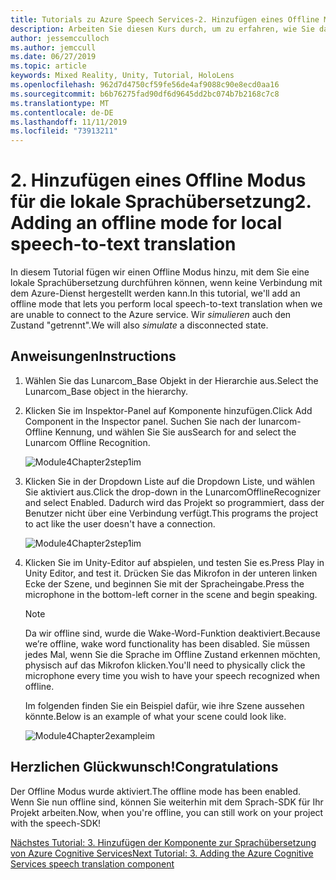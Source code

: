 ```yaml
---
title: Tutorials zu Azure Speech Services-2. Hinzufügen eines Offline Modus für die lokale Sprachübersetzung
description: Arbeiten Sie diesen Kurs durch, um zu erfahren, wie Sie das Azure Speech SDK in einer Mixed Reality-Anwendung implementieren
author: jessemcculloch
ms.author: jemccull
ms.date: 06/27/2019
ms.topic: article
keywords: Mixed Reality, Unity, Tutorial, HoloLens
ms.openlocfilehash: 962d7d4750cf59fe56de4af9088c90e8ecd0aa16
ms.sourcegitcommit: b6b76275fad90df6d9645dd2bc074b7b2168c7c8
ms.translationtype: MT
ms.contentlocale: de-DE
ms.lasthandoff: 11/11/2019
ms.locfileid: "73913211"
---
```

# <a name="2-adding-an-offline-mode-for-local-speech-to-text-translation"></a><span data-ttu-id="9a6f6-105">2. Hinzufügen eines Offline Modus für die lokale Sprachübersetzung</span><span class="sxs-lookup"><span data-stu-id="9a6f6-105">2. Adding an offline mode for local speech-to-text translation</span></span>

<span data-ttu-id="9a6f6-106">In diesem Tutorial fügen wir einen Offline Modus hinzu, mit dem Sie eine lokale Sprachübersetzung durchführen können, wenn keine Verbindung mit dem Azure-Dienst hergestellt werden kann.</span><span class="sxs-lookup"><span data-stu-id="9a6f6-106">In this tutorial, we'll add an offline mode that lets you perform local speech-to-text translation when we are unable to connect to the Azure service.</span></span> <span data-ttu-id="9a6f6-107">Wir *simulieren* auch den Zustand "getrennt".</span><span class="sxs-lookup"><span data-stu-id="9a6f6-107">We will also *simulate* a disconnected state.</span></span>

## <a name="instructions"></a><span data-ttu-id="9a6f6-108">Anweisungen</span><span class="sxs-lookup"><span data-stu-id="9a6f6-108">Instructions</span></span>

1. <span data-ttu-id="9a6f6-109">Wählen Sie das Lunarcom_Base Objekt in der Hierarchie aus.</span><span class="sxs-lookup"><span data-stu-id="9a6f6-109">Select the Lunarcom_Base object in the hierarchy.</span></span>

2. <span data-ttu-id="9a6f6-110">Klicken Sie im Inspektor-Panel auf Komponente hinzufügen.</span><span class="sxs-lookup"><span data-stu-id="9a6f6-110">Click Add Component in the Inspector panel.</span></span> <span data-ttu-id="9a6f6-111">Suchen Sie nach der lunarcom-Offline Kennung, und wählen Sie Sie aus</span><span class="sxs-lookup"><span data-stu-id="9a6f6-111">Search for and select the Lunarcom Offline Recognition.</span></span>

    ![Module4Chapter2step1im](images/module4chapter2step1im.PNG)

3. <span data-ttu-id="9a6f6-113">Klicken Sie in der Dropdown Liste auf die Dropdown Liste, und wählen Sie aktiviert aus.</span><span class="sxs-lookup"><span data-stu-id="9a6f6-113">Click the drop-down in the LunarcomOfflineRecognizer and select Enabled.</span></span> <span data-ttu-id="9a6f6-114">Dadurch wird das Projekt so programmiert, dass der Benutzer nicht über eine Verbindung verfügt.</span><span class="sxs-lookup"><span data-stu-id="9a6f6-114">This programs the project to act like the user doesn't have a connection.</span></span>

    ![Module4Chapter2step1im](images/module4chapter2step2im.PNG)

4. <span data-ttu-id="9a6f6-116">Klicken Sie im Unity-Editor auf abspielen, und testen Sie es.</span><span class="sxs-lookup"><span data-stu-id="9a6f6-116">Press Play in Unity Editor, and test it.</span></span> <span data-ttu-id="9a6f6-117">Drücken Sie das Mikrofon in der unteren linken Ecke der Szene, und beginnen Sie mit der Spracheingabe.</span><span class="sxs-lookup"><span data-stu-id="9a6f6-117">Press the microphone in the bottom-left corner in the scene and begin speaking.</span></span>

    >[!NOTE]
    ><span data-ttu-id="9a6f6-118">Da wir offline sind, wurde die Wake-Word-Funktion deaktiviert.</span><span class="sxs-lookup"><span data-stu-id="9a6f6-118">Because we’re offline, wake word functionality has been disabled.</span></span> <span data-ttu-id="9a6f6-119">Sie müssen jedes Mal, wenn Sie die Sprache im Offline Zustand erkennen möchten, physisch auf das Mikrofon klicken.</span><span class="sxs-lookup"><span data-stu-id="9a6f6-119">You'll need to physically click the microphone every time you wish to have your speech recognized when offline.</span></span>

    <span data-ttu-id="9a6f6-120">Im folgenden finden Sie ein Beispiel dafür, wie ihre Szene aussehen könnte.</span><span class="sxs-lookup"><span data-stu-id="9a6f6-120">Below is an example of what your scene could look like.</span></span>

    ![Module4Chapter2exampleim](images/module4chapter2exampleim.PNG)

## <a name="congratulations"></a><span data-ttu-id="9a6f6-122">Herzlichen Glückwunsch!</span><span class="sxs-lookup"><span data-stu-id="9a6f6-122">Congratulations</span></span>

<span data-ttu-id="9a6f6-123">Der Offline Modus wurde aktiviert.</span><span class="sxs-lookup"><span data-stu-id="9a6f6-123">The offline mode has been enabled.</span></span> <span data-ttu-id="9a6f6-124">Wenn Sie nun offline sind, können Sie weiterhin mit dem Sprach-SDK für Ihr Projekt arbeiten.</span><span class="sxs-lookup"><span data-stu-id="9a6f6-124">Now, when you're offline, you can still work on your project with the speech-SDK!</span></span>

[<span data-ttu-id="9a6f6-125">Nächstes Tutorial: 3. Hinzufügen der Komponente zur Sprachübersetzung von Azure Cognitive Services</span><span class="sxs-lookup"><span data-stu-id="9a6f6-125">Next Tutorial: 3. Adding the Azure Cognitive Services speech translation component</span></span>](mrlearning-speechSDK-ch3.md)
